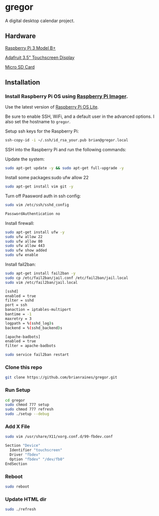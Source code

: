 # gregor

A digital desktop calendar project.

## Hardware

[Raspberry Pi 3 Model B+](https://www.amazon.com/Raspberry-Pi-Model-Board-Plus/dp/B0BNJPL4MW/)

[Adafruit 3.5" Touchscreen Display](https://www.adafruit.com/product/2441)

[Micro SD Card](amazon.com/gp/product/B0B7NXBM6P/)

## Installation
### Install Raspberry Pi OS using [Raspberry Pi Imager](https://www.raspberrypi.com/software/).

Use the latest version of [Raspberry Pi OS Lite](https://downloads.raspberrypi.org/raspios_lite_armhf/images/raspios_lite_armhf-2023-05-03/#:~:text=%2D-,2023%2D05%2D03%2Draspios%2Dbullseye%2Darmhf%2Dlite.img.xz,-2023%2D05%2D03).

Be sure to enable SSH, WiFi, and a default user in the advanced options. I also set the hostname to `gregor`.

Setup ssh keys for the Raspberry Pi:

```bash
ssh-copy-id -i ~/.ssh/id_rsa_your.pub brian@gregor.local
```

SSH into the Raspberry Pi and run the following commands:

Update the system:
```bash
sudo apt-get update -y && sudo apt-get full-upgrade -y
```

Install some packages:sudo ufw allow 22
```bash
sudo apt-get install vim git -y
```

Turn off Paasword auth in ssh config:
```bash
sudo vim /etc/ssh/sshd_config

PasswordAuthentication no
```

Install firewall:
```bash
sudo apt-get install ufw -y
sudo ufw allow 22
sudo ufw allow 80
sudo ufw allow 443
sudo ufw show added
sudo ufw enable
```

Install fail2ban:
```bash
sudo apt-get install fail2ban -y
sudo cp /etc/fail2ban/jail.conf /etc/fail2ban/jail.local
sudo vim /etc/fail2ban/jail.local

[sshd]
enabled = true
filter = sshd
port = ssh
banaction = iptables-multiport
bantime = -1
maxretry = 3
logpath = %(sshd_log)s
backend = %(sshd_backend)s

[apache-badbots]
enabled = true
filter = apache-badbots

sudo service fail2ban restart
```

### Clone this repo
```bash
git clone https://github.com/brianraines/gregor.git
```

### Run Setup
```bash
cd gregor
sudo chmod 777 setup
sudo chmod 777 refresh
sudo ./setup --debug
```

### Add X File
```bash
sudo vim /usr/share/X11/xorg.conf.d/99-fbdev.conf

Section "Device"
  Identifier "touchscreen"
  Driver "fbdev"
  Option "fbdev" "/dev/fb0"
EndSection
```

### Reboot
```bash
sudo reboot
```

### Update HTML dir
```bash
sudo ./refresh
```
